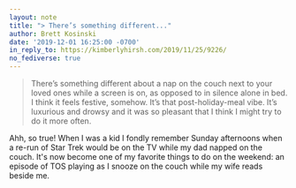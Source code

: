 ```yaml
---
layout: note
title: "> There’s something different..."
author: Brett Kosinski
date: '2019-12-01 16:25:00 -0700'
in_reply_to: https://kimberlyhirsh.com/2019/11/25/9226/
no_fediverse: true
---
```

> There’s something different about a nap on the couch next to your loved ones while a screen is on, as opposed to in silence alone in bed. I think it feels festive, somehow. It’s that post-holiday-meal vibe. It’s luxurious and drowsy and it was so pleasant that I think I might try to do it more often.

Ahh, so true!  When I was a kid I fondly remember Sunday afternoons when a re-run of Star Trek would be on the TV while my dad napped on the couch.  It's now become one of my favorite things to do on the weekend: an episode of TOS playing as I snooze on the couch while my wife reads beside me.
